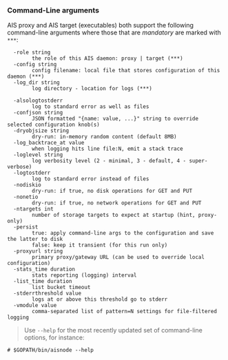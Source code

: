### Command-Line arguments

AIS proxy and AIS target (executables) both support the following command-line arguments where those that are *mandatory* are marked with `***`:

```shell
  -role string
        the role of this AIS daemon: proxy | target (***)
  -config string
        config filename: local file that stores configuration of this daemon (***)
  -log_dir string
        log directory - location for logs (***)

  -alsologtostderr
        log to standard error as well as files
  -confjson string
        JSON formatted "{name: value, ...}" string to override selected configuration knob(s)
  -dryobjsize string
        dry-run: in-memory random content (default 8MB)
  -log_backtrace_at value
        when logging hits line file:N, emit a stack trace
  -loglevel string
        log verbosity level (2 - minimal, 3 - default, 4 - super-verbose)
  -logtostderr
        log to standard error instead of files
  -nodiskio
        dry-run: if true, no disk operations for GET and PUT
  -nonetio
        dry-run: if true, no network operations for GET and PUT
  -ntargets int
        number of storage targets to expect at startup (hint, proxy-only)
  -persist
        true: apply command-line args to the configuration and save the latter to disk
        false: keep it transient (for this run only)
  -proxyurl string
        primary proxy/gateway URL (can be used to override local configuration)
  -stats_time duration
        stats reporting (logging) interval
  -list_time duration
        list bucket timeout
  -stderrthreshold value
        logs at or above this threshold go to stderr
  -vmodule value
        comma-separated list of pattern=N settings for file-filtered logging
```

> Use `--help` for the most recently updated set of command-line options, for instance:

```shell
# $GOPATH/bin/aisnode --help
```
